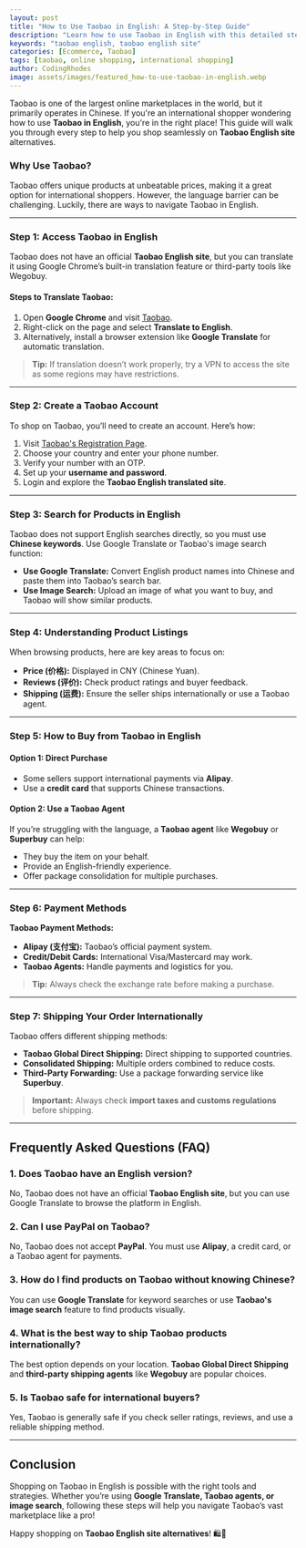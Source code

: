 ```yaml
---
layout: post
title: "How to Use Taobao in English: A Step-by-Step Guide"
description: "Learn how to use Taobao in English with this detailed step-by-step guide. Overcome language barriers and shop on the Taobao English site easily."
keywords: "taobao english, taobao english site"
categories: [Ecommerce, Taobao]
tags: [taobao, online shopping, international shopping]
author: CodingRhodes
image: assets/images/featured_how-to-use-taobao-in-english.webp
---
```


Taobao is one of the largest online marketplaces in the world, but it primarily operates in Chinese. If you're an international shopper wondering how to use **Taobao in English**, you're in the right place! This guide will walk you through every step to help you shop seamlessly on **Taobao English site** alternatives.

### Why Use Taobao?
Taobao offers unique products at unbeatable prices, making it a great option for international shoppers. However, the language barrier can be challenging. Luckily, there are ways to navigate Taobao in English.

---

### Step 1: Access Taobao in English
Taobao does not have an official **Taobao English site**, but you can translate it using Google Chrome’s built-in translation feature or third-party tools like Wegobuy.

#### Steps to Translate Taobao:
1. Open **Google Chrome** and visit [Taobao](https://www.taobao.com).
2. Right-click on the page and select **Translate to English**.
3. Alternatively, install a browser extension like **Google Translate** for automatic translation.

> **Tip:** If translation doesn’t work properly, try a VPN to access the site as some regions may have restrictions.

---

### Step 2: Create a Taobao Account
To shop on Taobao, you’ll need to create an account. Here’s how:
1. Visit [Taobao's Registration Page](https://world.taobao.com/).
2. Choose your country and enter your phone number.
3. Verify your number with an OTP.
4. Set up your **username and password**.
5. Login and explore the **Taobao English translated site**.

---

### Step 3: Search for Products in English
Taobao does not support English searches directly, so you must use **Chinese keywords**. Use Google Translate or Taobao's image search function:
- **Use Google Translate:** Convert English product names into Chinese and paste them into Taobao’s search bar.
- **Use Image Search:** Upload an image of what you want to buy, and Taobao will show similar products.

---

### Step 4: Understanding Product Listings
When browsing products, here are key areas to focus on:
- **Price (价格):** Displayed in CNY (Chinese Yuan).
- **Reviews (评价):** Check product ratings and buyer feedback.
- **Shipping (运费):** Ensure the seller ships internationally or use a Taobao agent.

---

### Step 5: How to Buy from Taobao in English
#### Option 1: Direct Purchase
- Some sellers support international payments via **Alipay**.
- Use a **credit card** that supports Chinese transactions.

#### Option 2: Use a Taobao Agent
If you’re struggling with the language, a **Taobao agent** like **Wegobuy** or **Superbuy** can help:
- They buy the item on your behalf.
- Provide an English-friendly experience.
- Offer package consolidation for multiple purchases.

---

### Step 6: Payment Methods
**Taobao Payment Methods:**
- **Alipay (支付宝):** Taobao’s official payment system.
- **Credit/Debit Cards:** International Visa/Mastercard may work.
- **Taobao Agents:** Handle payments and logistics for you.

> **Tip:** Always check the exchange rate before making a purchase.

---

### Step 7: Shipping Your Order Internationally
Taobao offers different shipping methods:
- **Taobao Global Direct Shipping:** Direct shipping to supported countries.
- **Consolidated Shipping:** Multiple orders combined to reduce costs.
- **Third-Party Forwarding:** Use a package forwarding service like **Superbuy**.

> **Important:** Always check **import taxes and customs regulations** before shipping.

---

## Frequently Asked Questions (FAQ)

### 1. Does Taobao have an English version?
No, Taobao does not have an official **Taobao English site**, but you can use Google Translate to browse the platform in English.

### 2. Can I use PayPal on Taobao?
No, Taobao does not accept **PayPal**. You must use **Alipay**, a credit card, or a Taobao agent for payments.

### 3. How do I find products on Taobao without knowing Chinese?
You can use **Google Translate** for keyword searches or use **Taobao's image search** feature to find products visually.

### 4. What is the best way to ship Taobao products internationally?
The best option depends on your location. **Taobao Global Direct Shipping** and **third-party shipping agents** like **Wegobuy** are popular choices.

### 5. Is Taobao safe for international buyers?
Yes, Taobao is generally safe if you check seller ratings, reviews, and use a reliable shipping method.

---

## Conclusion
Shopping on Taobao in English is possible with the right tools and strategies. Whether you’re using **Google Translate, Taobao agents, or image search**, following these steps will help you navigate Taobao’s vast marketplace like a pro!

Happy shopping on **Taobao English site alternatives**! 🛍️🚀

